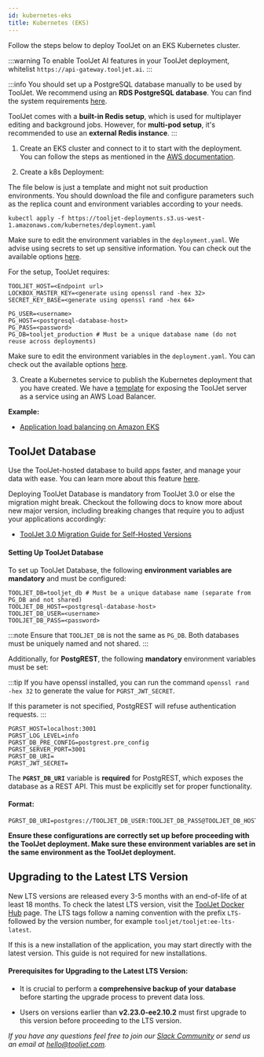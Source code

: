 ```yaml
---
id: kubernetes-eks
title: Kubernetes (EKS)
---
```


Follow the steps below to deploy ToolJet on an EKS Kubernetes cluster.

:::warning
To enable ToolJet AI features in your ToolJet deployment, whitelist `https://api-gateway.tooljet.ai`.
:::

:::info
You should set up a PostgreSQL database manually to be used by ToolJet. We recommend using an **RDS PostgreSQL database**. You can find the system requirements [here](/docs/setup/system-requirements#postgresql).

ToolJet comes with a **built-in Redis setup**, which is used for multiplayer editing and background jobs. However, for **multi-pod setup**, it's recommended to use an **external Redis instance**.
:::

1. Create an EKS cluster and connect to it to start with the deployment. You can follow the steps as mentioned in the [AWS documentation](https://docs.aws.amazon.com/eks/latest/userguide/create-cluster.html).

2. Create a k8s Deployment: 

The file below is just a template and might not suit production environments. You should download the file and configure parameters such as the replica count and environment variables according to your needs.

```
kubectl apply -f https://tooljet-deployments.s3.us-west-1.amazonaws.com/kubernetes/deployment.yaml
```

Make sure to edit the environment variables in the `deployment.yaml`. We advise using secrets to set up sensitive information. You can check out the available options [here](/docs/setup/env-vars).

For the setup, ToolJet requires:

```
TOOLJET_HOST=<Endpoint url>
LOCKBOX_MASTER_KEY=<generate using openssl rand -hex 32>
SECRET_KEY_BASE=<generate using openssl rand -hex 64>

PG_USER=<username>
PG_HOST=<postgresql-database-host>
PG_PASS=<password>
PG_DB=tooljet_production # Must be a unique database name (do not reuse across deployments)
```
Make sure to edit the environment variables in the `deployment.yaml`. You can check out the available options [here](/docs/setup/env-vars).

3. Create a Kubernetes service to publish the Kubernetes deployment that you have created. We have a [template](https://tooljet-deployments.s3.us-west-1.amazonaws.com/kubernetes/service.yaml) for exposing the ToolJet server as a service using an AWS Load Balancer.

**Example:**
- [Application load balancing on Amazon EKS](https://docs.aws.amazon.com/eks/latest/userguide/alb-ingress.html)

## ToolJet Database

Use the ToolJet-hosted database to build apps faster, and manage your data with ease. You can learn more about this feature [here](/docs/tooljet-db/tooljet-database).

Deploying ToolJet Database is mandatory from ToolJet 3.0 or else the migration might break. Checkout the following docs to know more about new major version, including breaking changes that require you to adjust your applications accordingly:

- [ToolJet 3.0 Migration Guide for Self-Hosted Versions](./upgrade-to-v3.md)

#### Setting Up ToolJet Database

To set up ToolJet Database, the following **environment variables are mandatory** and must be configured:

```env
TOOLJET_DB=tooljet_db # Must be a unique database name (separate from PG_DB and not shared)
TOOLJET_DB_HOST=<postgresql-database-host>
TOOLJET_DB_USER=<username>
TOOLJET_DB_PASS=<password>
```

:::note
Ensure that `TOOLJET_DB` is not the same as `PG_DB`. Both databases must be uniquely named and not shared.
:::

Additionally, for **PostgREST**, the following **mandatory** environment variables must be set:

:::tip
If you have openssl installed, you can run the 
command `openssl rand -hex 32` to generate the value for `PGRST_JWT_SECRET`.

If this parameter is not specified, PostgREST will refuse authentication requests.
:::

```env
PGRST_HOST=localhost:3001
PGRST_LOG_LEVEL=info
PGRST_DB_PRE_CONFIG=postgrest.pre_config
PGRST_SERVER_PORT=3001
PGRST_DB_URI=
PGRST_JWT_SECRET=
```

The **`PGRST_DB_URI`** variable is **required** for PostgREST, which exposes the database as a REST API. This must be explicitly set for proper functionality.

#### Format:

```env
PGRST_DB_URI=postgres://TOOLJET_DB_USER:TOOLJET_DB_PASS@TOOLJET_DB_HOST:5432/TOOLJET_DB
```

**Ensure these configurations are correctly set up before proceeding with the ToolJet deployment. Make sure these environment variables are set in the same environment as the ToolJet deployment.**

## Upgrading to the Latest LTS Version

New LTS versions are released every 3-5 months with an end-of-life of at least 18 months. To check the latest LTS version, visit the [ToolJet Docker Hub](https://hub.docker.com/r/tooljet/tooljet/tags) page. The LTS tags follow a naming convention with the prefix `LTS-` followed by the version number, for example `tooljet/tooljet:ee-lts-latest`.

If this is a new installation of the application, you may start directly with the latest version. This guide is not required for new installations.

#### Prerequisites for Upgrading to the Latest LTS Version:

- It is crucial to perform a **comprehensive backup of your database** before starting the upgrade process to prevent data loss.

- Users on versions earlier than **v2.23.0-ee2.10.2** must first upgrade to this version before proceeding to the LTS version.


*If you have any questions feel free to join our [Slack Community](https://tooljet.com/slack) or send us an email at hello@tooljet.com.*
